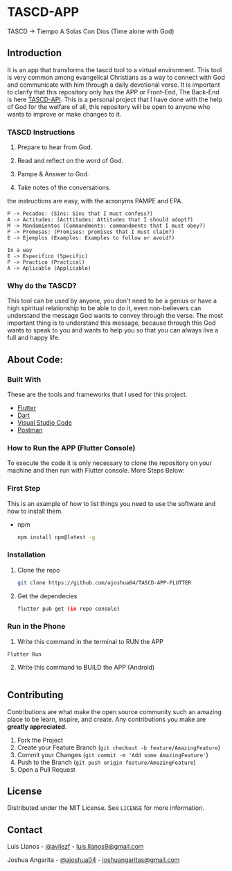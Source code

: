 # TASCD-APP
TASCD -> Tiempo A Solas Con Dios (Time alone with God)

## Introduction
It is an app that transforms the tascd tool to a virtual environment. 
This tool is very common among evangelical Christians as a way to connect with God and communicate with him through a daily devotional verse. 
It is important to clarify that this repository only has the APP or Front-End, The Back-End is here [TASCD-API](https://github.com/Avilezf/TASCD-API). This is a personal project that 
I have done with the help of God for the welfare of all, this repository will be open to anyone who wants to improve or make changes to it.

### TASCD Instructions
1. Prepare to hear from God.

2. Read and reflect on the word of God.

3. Pampe & Answer to God.

4. Take notes of the conversations.

the instructions are easy, with the acronyms PAMPE and EPA.
```
P -> Pecados: (Sins: Sins that I must confess?)
A -> Actitudes: (Acttitudes: Attitudes that I should adopt?)
M -> Mandamientos (Commandments: commandments that I must obey?)
P -> Promesas: (Promises: promises that I must claim?)
E -> Ejemplos (Examples: Examples to follow or avoid?)

In a way
E -> Especifico (Specific)
P -> Practico (Practical)
A -> Aplicable (Applicable)
```
### Why do the TASCD?
This tool can be used by anyone, you don't need to be a genius or have a high spiritual relationship to be able to do it, 
even non-believers can understand the message God wants to convey through the verse. The most important thing is to understand this message, 
because through this God wants to speak to you and wants to help you so that you can always live a full and happy life.

## About Code:

### Built With
These are the tools and frameworks that I used for this project.
* [Flutter](https://flutter.dev/)
* [Dart](https://dart.dev/)
* [Visual Studio Code](https://code.visualstudio.com/)
* [Postman](https://www.postman.com/)

### How to Run the APP (Flutter Console)
To execute the code it is only necessary to clone the repository on your machine and then run with Flutter console. More Steps Below:

### First Step

This is an example of how to list things you need to use the software and how to install them.
* npm
  ```sh
  npm install npm@latest -g
  ```

### Installation

1. Clone the repo
   ```sh
   git clone https://github.com/ajoshua04/TASCD-APP-FLUTTER
   ```
2. Get the dependecies
   ```sh
   flutter pub get (in repo console)
   ```

### Run in the Phone
1. Write this command in the terminal to RUN the APP
```
Flutter Run
```
2. Write this command to BUILD the APP (Android)
```

```




<!-- CONTRIBUTING -->
## Contributing

Contributions are what make the open source community such an amazing place to be learn, inspire, and create. Any contributions you make are **greatly appreciated**.

1. Fork the Project
2. Create your Feature Branch (`git checkout -b feature/AmazingFeature`)
3. Commit your Changes (`git commit -m 'Add some AmazingFeature'`)
4. Push to the Branch (`git push origin feature/AmazingFeature`)
5. Open a Pull Request



<!-- LICENSE -->
## License

Distributed under the MIT License. See `LICENSE` for more information.



<!-- CONTACT -->
## Contact

Luis Llanos - [@avilezf](https://www.linkedin.com/in/avilezf/) - luis.llanos9@gmail.com

Joshua Angarita - [@ajoshua04](https://www.linkedin.com/in/joshua-angarita-mobile-development/) - joshuangaritas@gmail.com
